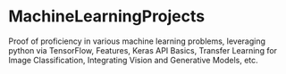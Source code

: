 # MachineLearningProjects
Proof of proficiency in various machine learning problems, leveraging python via TensorFlow, Features, Keras API Basics, Transfer Learning for Image Classification, Integrating Vision and Generative Models, etc.
